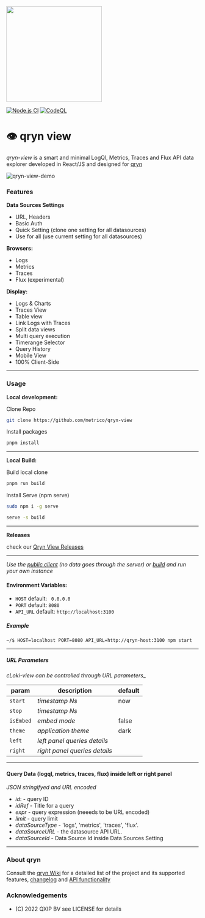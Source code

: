 <a href="https://qryn.cloud" target="_blank"><img src='https://user-images.githubusercontent.com/1423657/218816262-e0e8d7ad-44d0-4a7d-9497-0d383ed78b83.png' width=250></a>

[![Node.js CI](https://github.com/metrico/cloki-view/actions/workflows/npm_build_test.yml/badge.svg)](https://github.com/metrico/cloki-view/actions/workflows/npm_build_test.yml)
[![CodeQL](https://github.com/metrico/cloki-view/actions/workflows/codeql-scanner.yml/badge.svg)](https://github.com/metrico/cloki-view/actions/workflows/codeql-scanner.yml)


# :eye: qryn view

*qryn-view* is a smart and minimal LogQl, Metrics, Traces and Flux API data explorer developed in React/JS and designed for [qryn](https://qryn.dev)

![qryn-view-demo](https://user-images.githubusercontent.com/1423657/200136242-f4133229-ee7c-45e0-8228-8734cf56140a.gif)

<!--
<img src="https://user-images.githubusercontent.com/1423657/152640509-82d7704a-4e9a-4a2b-9b7e-1819984c7581.png"/><img src="https://user-images.githubusercontent.com/1423657/155608224-8654694b-b999-4781-994a-5a87e39dfddf.png" /><img src="https://user-images.githubusercontent.com/1423657/182931606-4bffa314-1aef-4712-8229-716e43e4efc3.png" />
-->

### Features

**Data Sources Settings**
- URL, Headers
- Basic Auth
- Quick Setting (clone one setting for all datasources)
- Use for all (use current setting for all datasources)
  
**Browsers:** 
- Logs
- Metrics
- Traces
- Flux (experimental)

**Display:**  
- Logs & Charts
- Traces View
- Table view
- Link Logs with Traces
- Split data views
- Multi query execution
- Timerange Selector
- Query History
- Mobile View
- 100% Client-Side

------------
### Usage



**Local development:** 

Clone Repo 

```bash 
git clone https://github.com/metrico/qryn-view
```

Install packages
```bash 
pnpm install 
```
---

**Local Build:**

Build local clone
```bash
pnpm run build 
```
Install Serve (npm serve)
```bash
sudo npm i -g serve

serve -s build
```
---

**Releases**
 
 check our [Qryn View Releases](https://github.com/metrico/qryn-view/releases)


---




_Use the [public client](https://view.cloki.org) _(no data goes through the server)_ or [build](BUILD.md) and run your own instance_

#### Environment Variables:

- ``HOST`` default: `` 0.0.0.0``
- ``PORT`` default: ``8080``
- ``API_URL`` default: ``http://localhost:3100``

##### Example 
```bash
~/$ HOST=localhost PORT=8080 API_URL=http://qryn-host:3100 npm start
```
------------
##### URL Parameters
_cLoki-view can be controlled through URL parameters__

| param | description | default |
|-------|-------------|---------|
| `start`   | _timestamp Ns_  | now |
| `stop`     | _timestamp Ns_  | |
| `isEmbed` | _embed mode_   | false |
| `theme` | _application theme_ | dark |
| `left` | _left panel queries details_ | |
| `right` | _right panel queries details_ | |


------------

#### Query Data (logql, metrics, traces, flux) inside left or right panel
_JSON stringifyed and URL encoded_

- *id*: - query ID
- *idRef* - Title for a query
- *expr* - query expression (neeeds to be URL encoded)
- *limit* - query limit
- *dataSourceType* - 'logs', 'metrics', 'traces', 'flux'.
- *dataSourceURL* - the datasource API URL.
- *dataSourceId* - Data Source Id inside Data Sources Setting

------------


### About qryn

Consult the [qryn Wiki](https://github.com/metrico/qryn/wiki/LogQL-Supported-Queries) for a detailed list of the project and its supported features, [changelog](https://github.com/metrico/qryn/wiki/Changelog) and [API functionality](https://github.com/metrico/qryn/wiki/HTTP-API)

### Acknowledgements
- (C) 2022 QXIP BV see LICENSE for details

[^1]: qryn is not affiliated or endorsed by Grafana Labs or ClickHouse Inc. All rights belong to their respective owners.
[^2]: qryn-view is part of the qryn project, licensed under the AGPLv3 LICENSE by QXIP BV

